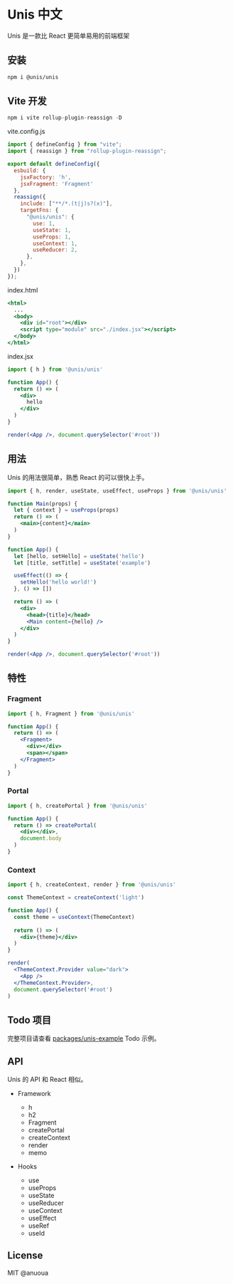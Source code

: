# Unis 中文

Unis 是一款比 React 更简单易用的前端框架

## 安装

```bash
npm i @unis/unis
```

## Vite 开发

```jsx
npm i vite rollup-plugin-reassign -D
```

vite.config.js

```jsx
import { defineConfig } from "vite";
import { reassign } from "rollup-plugin-reassign";

export default defineConfig({
  esbuild: {
    jsxFactory: 'h',
    jsxFragment: 'Fragment'
  },
  reassign({
    include: ["**/*.(t|j)s?(x)"],
    targetFns: {
      "@unis/unis": {
        use: 1,
        useState: 1,
        useProps: 1,
        useContext: 1,
        useReducer: 2,
      },
    },
  })
});
```

index.html

```jsx
<html>
  ...
  <body>
    <div id="root"></div>
    <script type="module" src="./index.jsx"></script>
  </body>
</html>
```

index.jsx

```jsx
import { h } from '@unis/unis'

function App() {
  return () => (
    <div>
      hello
    </div>
  )
}

render(<App />, document.querySelector('#root'))
```

## 用法

Unis 的用法很简单，熟悉 React 的可以很快上手。

```jsx
import { h, render, useState, useEffect, useProps } from '@unis/unis'

function Main(props) {
  let { context } = useProps(props)
  return () => (
    <main>{content}</main>
  )
}

function App() {
  let [hello, setHello] = useState('hello')
  let [title, setTitle] = useState('example')

  useEffect(() => {
    setHello('hello world!')
  }, () => [])

  return () => (
    <div>
      <head>{title}</head>
      <Main content={hello} />
    </div>
  )
}

render(<App />, document.querySelector('#root'))
```

## 特性

### Fragment

```jsx
import { h, Fragment } from '@unis/unis'

function App() {
  return () => (
    <Fragment>
      <div></div>
      <span></span>
    </Fragment>
  )
}
```

### Portal

```jsx
import { h, createPortal } from '@unis/unis'

function App() {
  return () => createPortal(
    <div></div>,
    document.body
  )
}
```

### Context

```jsx
import { h, createContext, render } from '@unis/unis'

const ThemeContext = createContext('light')

function App() {
  const theme = useContext(ThemeContext)
  
  return () => (
    <div>{theme}</div>
  )
}

render(
  <ThemeContext.Provider value="dark">
    <App />
  </ThemeContext.Provider>,
  document.querySelector('#root')
)
```

## Todo 项目

完整项目请查看 [packages/unis-example](packages/unis-example) Todo 示例。

## API

Unis 的 API 和 React 相似。

- Framework
  - h
  - h2
  - Fragment
  - createPortal
  - createContext
  - render
  - memo

- Hooks
  - use
  - useProps
  - useState
  - useReducer
  - useContext
  - useEffect
  - useRef
  - useId

## License

MIT @anuoua